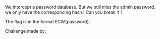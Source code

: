 We intercept a password database. But we still miss the admin password, we only have the corresponding hash ! Can you break it ?

The flag is in the format ECW{password}.

Challenge made by:
